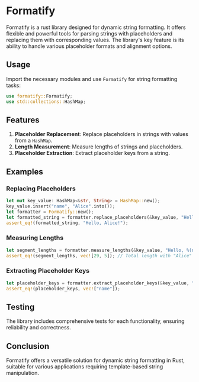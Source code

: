 # Formatify

Formatify is a rust library designed for dynamic string formatting. It offers flexible and powerful tools for parsing strings with placeholders and replacing them with corresponding values. The library's key feature is its ability to handle various placeholder formats and alignment options.

## Usage

Import the necessary modules and use `Formatify` for string formatting tasks:

```rust
use formatify::Formatify;
use std::collections::HashMap;
```

## Features

1. **Placeholder Replacement**: Replace placeholders in strings with values from a `HashMap`.
2. **Length Measurement**: Measure lengths of strings and placeholders.
3. **Placeholder Extraction**: Extract placeholder keys from a string.

## Examples

### Replacing Placeholders

```rust
let mut key_value: HashMap<&str, String> = HashMap::new();
key_value.insert("name", "Alice".into());
let formatter = Formatify::new();
let formatted_string = formatter.replace_placeholders(&key_value, "Hello, %(name)!");
assert_eq!(formatted_string, "Hello, Alice!");
```

### Measuring Lengths

```rust
let segment_lengths = formatter.measure_lengths(&key_value, "Hello, %(name)! This is a test.");
assert_eq!(segment_lengths, vec![29, 5]); // Total length with "Alice" as the placeholder, length of "Alice"
```

### Extracting Placeholder Keys

```rust
let placeholder_keys = formatter.extract_placeholder_keys(&key_value, "Hello, %(name)! Today is %(day).");
assert_eq!(placeholder_keys, vec!["name"]);
```

## Testing

The library includes comprehensive tests for each functionality, ensuring reliability and correctness.

## Conclusion

Formatify offers a versatile solution for dynamic string formatting in Rust, suitable for various applications requiring template-based string manipulation.
